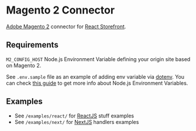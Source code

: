 # Magento 2 Connector

[Adobe Magento 2](https://devdocs.magento.com/guides/v2.3/graphql/) connector for [React Storefront](https://github.com/react-storefront-community/react-storefront).

## Requirements

`M2_CONFIG_HOST` Node.js Environment Variable defining your origin site based on Magento 2.

See `.env.sample` file as an example of adding env variable via [dotenv](https://www.npmjs.com/package/dotenv). You can check [this guide](https://www.twilio.com/blog/working-with-environment-variables-in-node-js-html) to get more info about Node.js Environment Variables.

## Examples

- See `/examples/react/` for [ReactJS](https://reactjs.org/) stuff examples
- See `/examples/next/` for [NextJS](https://nextjs.org/) handlers examples
